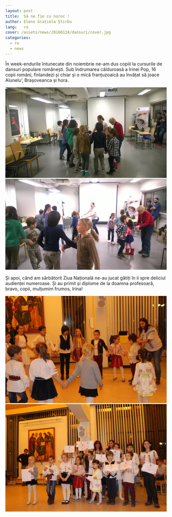 ```yaml
---
layout: post
title:  Să ne fie cu noroc !
author: Elenn Grațiela Știrbu
lang:   ro
cover: /assets/news/20160124/dansuri/cover.jpg
categories:
  - ro
  - news
---
```


În week-endurile întunecate din noiembrie ne-am dus copiii la cursurile de dansuri populare românești. Sub îndrumarea călduroasă a Irinei Pop, 16 copii români, finlandezi și chiar și o mică franțuzoaică au învățat să joace Alunelu’, Brașoveanca și hora.

<div class="photos-grid" data-columns>
  <img src="/assets/news/20160124/dansuri/1.jpg">
  <img src="/assets/news/20160124/dansuri/2.jpg">
</div>

<div class="clear"></div>

Și apoi, când am sărbătorit Ziua Națională ne-au jucat gătiți în ii spre deliciul audienței numeroase. Și au primit și diplome de la doamna profesoară, bravo, copii, mulțumim frumos, Irina!

<div class="photos-grid" data-columns>
  <img src="/assets/news/20160107/B/dansuri1.jpeg">
  <img src="/assets/news/20160107/B/dansuri11.jpeg">
</div>

<div class="clear"></div>